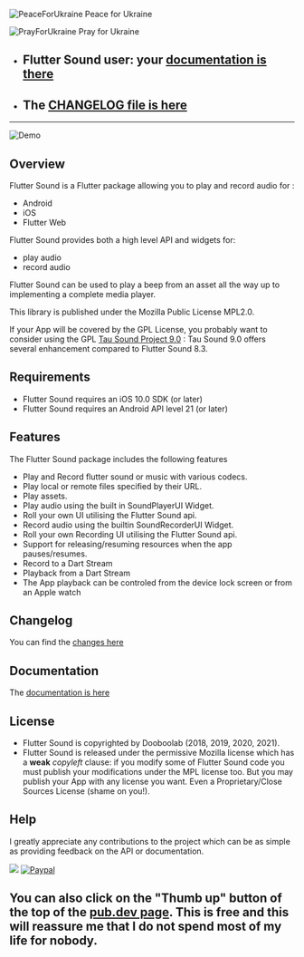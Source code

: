 ![PeaceForUkraine](https://flutter-sound.canardoux.xyz/images/2-year-old-irish-girl-ukrainian.jpg)
Peace for Ukraine

![PrayForUkraine](https://flutter-sound.canardoux.xyz/images/banner.png)
Pray for Ukraine

- ## Flutter Sound user: your [documentation is there](https://flutter-sound.canardoux.xyz/readme.html)
- ## The [CHANGELOG file is here](https://flutter-sound.canardoux.xyz/changelog.html)

-----------------------------------------------------------------------------------------------------------------------------------

![Demo](https://user-images.githubusercontent.com/27461460/77531555-77c9ec00-6ed6-11ea-9813-320f943b08cc.gif)

## Overview

Flutter Sound is a Flutter package allowing you to play and record audio for :
- Android
- iOS
- Flutter Web

Flutter Sound provides both a high level API and widgets for:

* play audio
* record audio

Flutter Sound can be used to play a beep from an asset all the way up to implementing a complete media player.

This library is published under the Mozilla Public License MPL2.0. 

If your App will be covered by the GPL License,
you probably want to consider using the GPL [Tau Sound Project 9.0](https://pub.dev/packages/tau_sound) : Tau Sound 9.0 offers several enhancement compared to Flutter Sound 8.3.

## Requirements

- Flutter Sound requires an iOS 10.0 SDK (or later)
- Flutter Sound requires an Android API level 21 (or later)

## Features

The Flutter Sound package includes the following features

- Play and Record flutter sound or music with various codecs.
- Play local or remote files specified by their URL.
- Play assets.
- Play audio using the built in SoundPlayerUI Widget.
- Roll your own UI utilising the Flutter Sound api.
- Record audio using the builtin SoundRecorderUI Widget.
- Roll your own Recording UI utilising the Flutter Sound api.
- Support for releasing/resuming resources when the app pauses/resumes.
- Record to a Dart Stream
- Playback from a Dart Stream
- The App playback can be controled from the device lock screen or from an Apple watch

## Changelog

You can find the [changes here](https://flutter-sound.canardoux.xyz/changelog.html)


## Documentation

The [documentation is here](https://flutter-sound.canardoux.xyz/readme.html)


## License

- Flutter Sound is copyrighted by Dooboolab (2018, 2019, 2020, 2021).
- Flutter Sound is released under the permissive Mozilla license which has a **weak** *copyleft* clause: if you modify some of Flutter Sound code you must publish your modifications under the MPL license too. But you may publish your App with any license you want. Even a Proprietary/Close Sources License (shame on you!).

## Help

I greatly appreciate any contributions to the project which can be as simple as providing feedback on the API or documentation.

<a href="https://www.buymeacoffee.com/larpoux"><img src="https://img.buymeacoffee.com/button-api/?text=Buy me a coffee&emoji=💛&slug=larpoux&button_colour=5F7FFF&font_colour=ffffff&font_family=Cookie&outline_colour=000000&coffee_colour=FFDD00"></a>
[![Paypal](https://www.paypalobjects.com/webstatic/mktg/Logo/pp-logo-100px.png)](https://paypal.me/thetauproject?locale.x=fr_FR)

## You can also click on the "Thumb up" button of the top of the [pub.dev page](https://pub.dev/packages/flutter_sound). This is free and this will reassure me that **I do not spend most of my life for nobody**.


